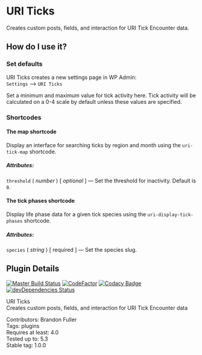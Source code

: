 # URI Ticks

Creates custom posts, fields, and interaction for URI Tick Encounter data.

## How do I use it?

### Set defaults

URI Ticks creates a new settings page in WP Admin:  
`Settings` --> `URI Ticks`

Set a minimum and maximum value for tick activity here.  Tick activity will be calculated on a 0-4 scale by default unless these values are specified.

### Shortcodes

#### The map shortcode

Display an interface for searching ticks by region and month using the `uri-tick-map` shortcode.

##### Attributes:

`threshold` ( _number_ ) [ _optional_ ] &mdash; Set the threshold for inactivity.  Default is `0`.

#### The tick phases shortcode

Display life phase data for a given tick species using the `uri-display-tick-phases` shortcode.

##### Attributes:

`species` ( _string_ ) [ required ] &mdash; Set the species slug.

## Plugin Details

[![Master Build Status](https://travis-ci.com/uriweb/uri-ticks.svg?branch=master "Master build status")](https://travis-ci.com/uriweb/uri-ticks)
[![CodeFactor](https://www.codefactor.io/repository/github/uriweb/uri-ticks/badge/master)](https://www.codefactor.io/repository/github/uriweb/uri-ticks/overview/master)
[![Codacy Badge](https://api.codacy.com/project/badge/Grade/398e3ec5228642018e450b6c1c572343)](https://www.codacy.com/gh/uriweb/uri-ticks?utm_source=github.com&amp;utm_medium=referral&amp;utm_content=uriweb/uri-ticks&amp;utm_campaign=Badge_Grade)
[![devDependencies Status](https://david-dm.org/uriweb/uri-ticks/dev-status.svg)](https://david-dm.org/uriweb/uri-ticks?type=dev)

URI Ticks  
Creates custom posts, fields, and interaction for URI Tick Encounter data

Contributors: Brandon Fuller  
Tags: plugins  
Requires at least: 4.0  
Tested up to: 5.3  
Stable tag: 1.0.0  

